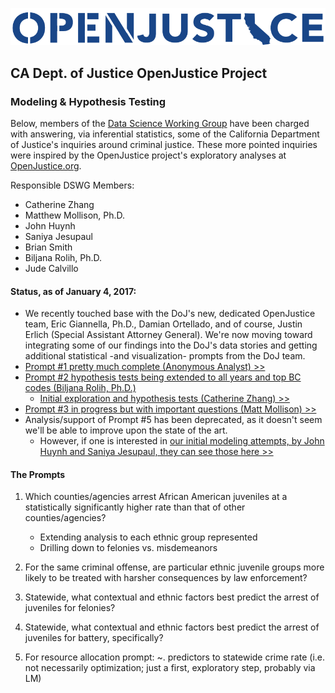 ![](figure/ca_openjustice.png)
## CA Dept. of Justice OpenJustice Project
### Modeling & Hypothesis Testing

Below, members of the [Data Science Working Group](https://github.com/sfbrigade/data-science-wg) have been charged with answering, via inferential statistics, some of the California Department of Justice's inquiries around criminal justice. These more pointed inquiries were inspired by the OpenJustice project's exploratory analyses at [OpenJustice.org](http://wwww.openjustice.org).  

Responsible DSWG Members:
+ Catherine Zhang
+ Matthew Mollison, Ph.D.
+ John Huynh
+ Saniya Jesupaul
+ Brian Smith
+ Biljana Rolih, Ph.D.
+ Jude Calvillo

#### Status, as of January 4, 2017:

+ We recently touched base with the DoJ's new, dedicated OpenJustice team, Eric Giannella, Ph.D., Damian Ortellado, and of course, Justin Erlich (Special Assistant Attorney General). We're now moving toward integrating some of our findings into the DoJ's data stories and getting additional statistical -and visualization- prompts from the DoJ team.
+ [Prompt #1 pretty much complete (Anonymous Analyst) >>](https://git.io/v64kG)
+ [Prompt #2 hypothesis tests being extended to all years and top BC codes (Biljana Rolih, Ph.D.)](https://github.com/billiescodes/project_DOJ/blob/master/README.md)  
    - [Initial exploration and hypothesis tests (Catherine Zhang) >>](https://git.io/viOWB)  
+ [Prompt #3 in progress but with important questions (Matt Mollison) >>](https://git.io/viK89)
+ Analysis/support of Prompt #5 has been deprecated, as it doesn't seem we'll be able to improve upon the state of the art. 
    - However, if one is interested in [our initial modeling attempts, by John Huynh and Saniya Jesupaul, they can see those here >>](https://git.io/virtR)

#### The Prompts

1. Which counties/agencies arrest African American juveniles at a statistically significantly higher rate than that of other counties/agencies?
    - Extending analysis to each ethnic group represented
    - Drilling down to felonies vs. misdemeanors
    
2. For the same criminal offense, are particular ethnic juvenile groups more likely to be treated with harsher consequences by law enforcement?

3. Statewide, what contextual and ethnic factors best predict the arrest of juveniles for felonies?

4. Statewide, what contextual and ethnic factors best predict the arrest of juveniles for battery, specifically?

5. For resource allocation prompt: ~. predictors to statewide crime rate (i.e. not necessarily optimization; just a first, exploratory step, probably via LM)

